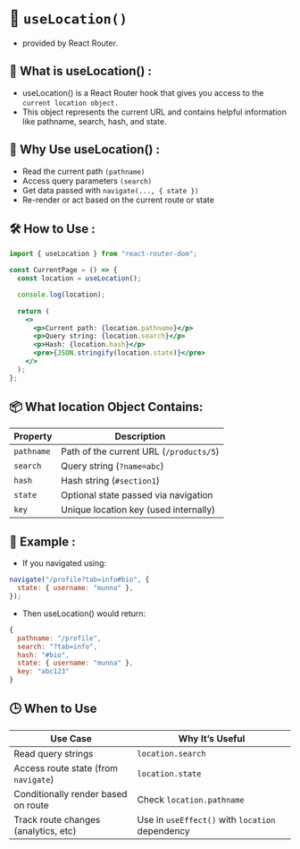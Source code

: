 # 🧭 `useLocation()` 
- provided by React Router.

## 📌 What is useLocation() : 
- useLocation() is a React Router hook that gives you access to the `current location object.`
- This object represents the current URL and contains helpful information like pathname, search, hash, and state.

## 🧠 Why Use useLocation() : 
- Read the current path `(pathname)`
- Access query parameters `(search)`
- Get data passed with `navigate(..., { state })`
- Re-render or act based on the current route or state

## 🛠 How to Use : 
```jsx
import { useLocation } from "react-router-dom";

const CurrentPage = () => {
  const location = useLocation();

  console.log(location);
  
  return (
    <>
      <p>Current path: {location.pathname}</p>
      <p>Query string: {location.search}</p>
      <p>Hash: {location.hash}</p>
      <pre>{JSON.stringify(location.state)}</pre>
    </>
  );
};
```
## 📦 What location Object Contains: 

| Property   | Description                             |
| ---------- | --------------------------------------- |
| `pathname` | Path of the current URL (`/products/5`) |
| `search`   | Query string (`?name=abc`)              |
| `hash`     | Hash string (`#section1`)               |
| `state`    | Optional state passed via navigation    |
| `key`      | Unique location key (used internally)   |

## 🧪 Example : 
- If you navigated using:
```jsx
navigate("/profile?tab=info#bio", {
  state: { username: "munna" },
});
```
- Then useLocation() would return:
```jsx
{
  pathname: "/profile",
  search: "?tab=info",
  hash: "#bio",
  state: { username: "munna" },
  key: "abc123"
}
```
## 🕒 When to Use

| Use Case                             | Why It’s Useful                                 |
| ------------------------------------ | ----------------------------------------------- |
| Read query strings                   | `location.search`                               |
| Access route state (from `navigate`) | `location.state`                                |
| Conditionally render based on route  | Check `location.pathname`                       |
| Track route changes (analytics, etc) | Use in `useEffect()` with `location` dependency |

